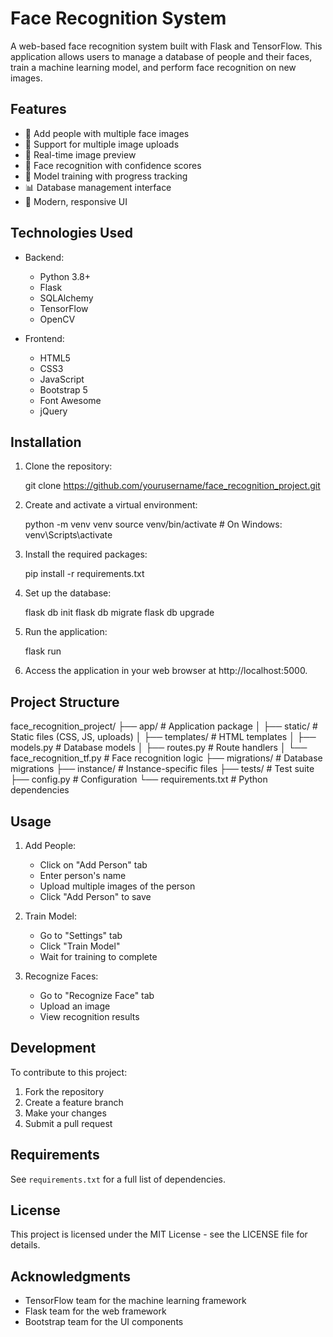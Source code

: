 # Face Recognition System

A web-based face recognition system built with Flask and TensorFlow. This application allows users to manage a database of people and their faces, train a machine learning model, and perform face recognition on new images.

## Features

- 👤 Add people with multiple face images
- 📸 Support for multiple image uploads
- 🔄 Real-time image preview
- 🎯 Face recognition with confidence scores
- 🤖 Model training with progress tracking
- 📊 Database management interface
- 🎨 Modern, responsive UI

## Technologies Used

- Backend:
  - Python 3.8+
  - Flask
  - SQLAlchemy
  - TensorFlow
  - OpenCV

- Frontend:
  - HTML5
  - CSS3
  - JavaScript
  - Bootstrap 5
  - Font Awesome
  - jQuery

## Installation

1. Clone the repository: 

    git clone https://github.com/yourusername/face_recognition_project.git

2. Create and activate a virtual environment:

    python -m venv venv
    source venv/bin/activate # On Windows: venv\Scripts\activate

3. Install the required packages:

    pip install -r requirements.txt

4. Set up the database:

    flask db init
    flask db migrate
    flask db upgrade

5. Run the application:

    flask run

6. Access the application in your web browser at http://localhost:5000.


## Project Structure
face_recognition_project/
├── app/ # Application package
│ ├── static/ # Static files (CSS, JS, uploads)
│ ├── templates/ # HTML templates
│ ├── models.py # Database models
│ ├── routes.py # Route handlers
│ └── face_recognition_tf.py # Face recognition logic
├── migrations/ # Database migrations
├── instance/ # Instance-specific files
├── tests/ # Test suite
├── config.py # Configuration
└── requirements.txt # Python dependencies

## Usage

1. Add People:
   - Click on "Add Person" tab
   - Enter person's name
   - Upload multiple images of the person
   - Click "Add Person" to save

2. Train Model:
   - Go to "Settings" tab
   - Click "Train Model"
   - Wait for training to complete

3. Recognize Faces:
   - Go to "Recognize Face" tab
   - Upload an image
   - View recognition results

## Development

To contribute to this project:

1. Fork the repository
2. Create a feature branch
3. Make your changes
4. Submit a pull request

## Requirements

See `requirements.txt` for a full list of dependencies.

## License

This project is licensed under the MIT License - see the LICENSE file for details.

## Acknowledgments

- TensorFlow team for the machine learning framework
- Flask team for the web framework
- Bootstrap team for the UI components
